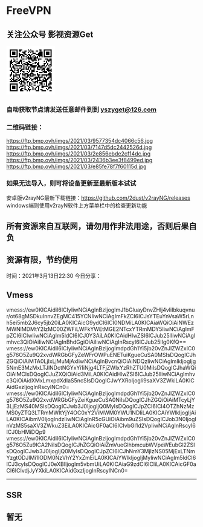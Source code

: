 # FreeVPN
## 关注公众号 影视资源Get
![image](https://github.com/Sakura4036/FreeVPN/blob/main/yszyget.jpg)
### 自动获取节点请发送任意邮件到到 yszyget@126.com
### 二维码链接：
https://ftp.bmp.ovh/imgs/2021/03/9577354dc4066c56.jpg
https://ftp.bmp.ovh/imgs/2021/03/7147d5dc2442526d.jpg
https://ftp.bmp.ovh/imgs/2021/03/2e856ebde2cf14dc.jpg
https://ftp.bmp.ovh/imgs/2021/03/2436b3ee3f8499ed.jpg
https://ftp.bmp.ovh/imgs/2021/03/e85fe78f7f60115d.jpg

### 如果无法导入，则可将设备更新至最新版本试试
安卓版v2rayNG最新下载链接：https://github.com/2dust/v2rayNG/releases
windows端则使用v2rayN软件上方菜单栏中的检查更新功能

## 所有资源来自互联网，请勿用作非法用途，否则后果自负 
## 资源有限，节约使用

时间：2021年3月13日22:30
今日分享：


## Vmess ## 
vmess://ew0KICAidiI6ICIyIiwNCiAgInBzIjogImJ1bGluayDnvZHlj4vliIbkuqvnur/ot68gMSDkuInnvZEgMC415YCNIiwNCiAgImFkZCI6ICJsYTEuYnVsaW5rLnh5ei5mb2J6cy5jb20iLA0KICAicG9ydCI6ICI0NDMiLA0KICAiaWQiOiAiNWEzMWNlMDMtY2IzMC00ZWFiLWFkYWEtMGE2NTcxYTRmMDY5IiwNCiAgImFpZCI6ICIwIiwNCiAgIm5ldCI6ICJ0Y3AiLA0KICAidHlwZSI6ICJub25lIiwNCiAgImhvc3QiOiAiIiwNCiAgInBhdGgiOiAiIiwNCiAgInRscyI6ICJub25lIg0KfQ==
vmess://ew0KICAidiI6ICIyIiwNCiAgInBzIjogImdpdGh1Yi5jb20vZnJlZWZxIC0g576O5Zu9Q2xvdWRGbGFyZeWFrOWPuENETuiKgueCuSA0MSIsDQogICJhZGQiOiAiMTA0LjIxLjMuMjAxIiwNCiAgInBvcnQiOiAiNDQzIiwNCiAgImlkIjogIjg5NmE3MzMxLTJlNDctNGYxYi1iNjg4LTFjZWIxYzRhZTU0MiIsDQogICJhaWQiOiAiMCIsDQogICJuZXQiOiAid3MiLA0KICAidHlwZSI6ICJub25lIiwNCiAgImhvc3QiOiAidXMxLmxpdXdlaS5ncSIsDQogICJwYXRoIjogIi9saXV3ZWkiLA0KICAidGxzIjogInRscyINCn0=
vmess://ew0KICAidiI6ICIyIiwNCiAgInBzIjogImdpdGh1Yi5jb20vZnJlZWZxIC0g576O5Zu9Q2xvdWRGbGFyZeiKgueCuSA0NiIsDQogICJhZGQiOiAiMTcyLjY3LjEzMS40MSIsDQogICJwb3J0IjogIjQ0MyIsDQogICJpZCI6ICI4OTZhNzMzMS0yZTQ3LTRmMWItYjY4OC0xY2ViMWM0YWU1NDIiLA0KICAiYWlkIjogIjAiLA0KICAibmV0IjogIndzIiwNCiAgInR5cGUiOiAibm9uZSIsDQogICJob3N0IjogInVzMS5saXV3ZWkuZ3EiLA0KICAicGF0aCI6ICIvbGl1d2VpIiwNCiAgInRscyI6ICJ0bHMiDQp9
vmess://ew0KICAidiI6ICIyIiwNCiAgInBzIjogImdpdGh1Yi5jb20vZnJlZWZxIC0g576O5Zu9ICA2NiIsDQogICJhZGQiOiAiZmVueGlhbmcubWVpeWEubGl2ZSIsDQogICJwb3J0IjogIjQ0MyIsDQogICJpZCI6ICJhNmY3MjIzNS05MjExLTNmYzgtODJlMi1lODM0NzVhY2YxZmEiLA0KICAiYWlkIjogIjMyIiwNCiAgIm5ldCI6ICJ3cyIsDQogICJ0eXBlIjogIm5vbmUiLA0KICAiaG9zdCI6ICIiLA0KICAicGF0aCI6ICIvdjJyYXkiLA0KICAidGxzIjogInRscyINCn0=



---------------------------

## SSR ## 
暂无
------------------------
